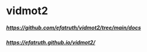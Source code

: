 # vidmot2

##### https://github.com/efatruth/vidmot2/tree/main/docs
##### https://efatruth.github.io/vidmot2/

